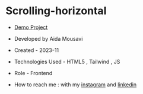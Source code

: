# Scrolling-horizontal

- [Demo Project](https://aida-mousavi.github.io/Scrolling-horizontal/)

- Developed by Aida Mousavi

- Created - 2023-11

- Technologies Used - HTML5 , Tailwind , JS

- Role - Frontend

- How to reach me : with my [instagram](https://www.instagram.com/dev.mousavi) and [linkedin](www.linkedin.com/in/aida-mousavi-18791a292)
